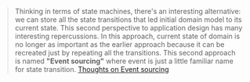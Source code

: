 > Thinking in terms of state machines, there's an interesting alternative: we 
> can store all the state transitions that led initial domain model to its
> current state. This second perspective to application design has many 
> interesting repercussions. In this approach, current state of domain is no 
> longer as important as the earlier approach because it can be recreated just
> by repeating all the transitions. This second approach is named 
> **"Event sourcing"** where event is just a little familiar name for state 
> transition.
[Thoughts on Event sourcing](http://blog.nirav.name/2011/09/thoughts-on-event-sourcing.html)